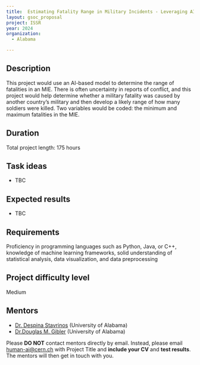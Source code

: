 ```yaml
---
title:  Estimating Fatality Range in Military Incidents - Leveraging AI for Determining Casualties in Cross-border Conflicts
layout: gsoc_proposal
project: ISSR
year: 2024
organization:
  - Alabama

---
```


## Description

This project would use an AI-based model to determine the range of fatalities in an MIE. There is often uncertainty in reports of conflict, and this project would help determine whether a military fatality was caused by another country’s military and then develop a likely range of how many soldiers were killed. Two variables would be coded: the minimum and maximum fatalities in the MIE.

## Duration

Total project length: 175 hours


## Task ideas
 * TBC

## Expected results
 * TBC

## Requirements
Proficiency in programming languages such as Python, Java, or C++, knowledge of machine learning frameworks, solid understanding of statistical analysis, data visualization, and data preprocessing

## Project difficulty level
Medium

## Mentors
  * [Dr. Despina Stavrinos](mailto:human-ai@cern.ch) (University of Alabama)
  * [Dr.Douglas M. Gibler](mailto:human-ai@cern.ch) (University of Alabama)




Please **DO NOT** contact mentors directly by email. Instead, please email [human-ai@cern.ch](mailto:human-ai@cern.ch) with Project Title and **include your CV** and **test results**. The mentors will then get in touch with you.


